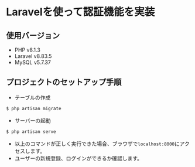 # Laravelを使って認証機能を実装

## 使用バージョン

- PHP v8.1.3
- Laravel v8.83.5
- MySQL v5.7.37

## プロジェクトのセットアップ手順

- テーブルの作成

```bash
$ php artisan migrate
```

- サーバーの起動

```bash
$ php artisan serve
```

- 以上のコマンドが正しく実行できた場合、ブラウザで`localhost:8000`にアクセスします。
- ユーザーの新規登録、ログインができるか確認します。
